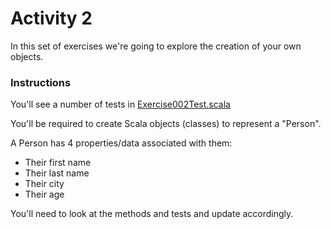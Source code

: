 # Activity 2

In this set of exercises we're going to explore the creation of your own objects.

### Instructions
You'll see a number of tests in [Exercise002Test.scala](../src/test/scala/com/techreturners/exercise002/Exercise002Test.scala)

You'll be required to create Scala objects (classes) to represent a "Person".

A Person has 4 properties/data associated with them:

* Their first name
* Their last name
* Their city
* Their age

You'll need to look at the methods and tests and update accordingly.